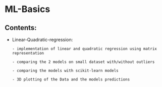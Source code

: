 # ML-Basics
## Contents:
* Linear-Quadratic-regression:

	  - implementation of linear and quadratic regression using matrix representation
  
	  - comparing the 2 models on small dataset with/without outliers
  
	  - comparing the models with scikit-learn models
  
	  - 3D plotting of the Data and the models predictions
